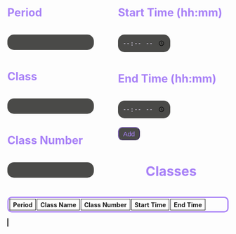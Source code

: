 <html>
<style>
  .table {
    border: #a881f7 solid;
    border-radius: 10px;
    border-collapse:separate;
  }
  .cell {
    border: 1px solid;
    text-align: center;
  }
  .container {
  }
  input {
    padding: 10px;
    background-color: #4a4a48;
    border: 0px;
    color: #e7dff7;
    border-radius: 15px;
  }
  input:focus, textarea:focus, select:focus{
    outline: none;
  }
  h3 {
    color: #a881f7;
    padding: 10px;
    padding-left: 0px;
    font-size: 25px;
  }
  .title {
    color: #a881f7;
    padding: 10px;
    font-size: 30px;
    text-align: center;
  }
  .button {
    border-radius: 10px;
    width: 50px;
    height: 30px;
    background: #4a4a4a;
    font-size: 15px;
    color: #a881f7;
    border-color: #775cad;
  }
  .timerButton {
    border-radius: 10px;
    background: #4a4a4a;
    font-size: 15px;
    color: #a881f7;
    border-color: #775cad;
  }
  input::-webkit-outer-spin-button, input::-webkit-inner-spin-button {
    -webkit-appearance: none;
    margin: 0;
  }
  .texts1 {
    width: 50%;
    float: left;
  }
  .texts2 {
    width: 50%;
    float: left;
    padding-bottom: 20px;
  }
  .drop {
    border-radius: 10px;
    width: 50px;
    height: 30px;
    background: #4a4a4a;
    font-size: 15px;
    color: #a881f7;
    border-color: #775cad;
  }
</style>

<div class='container'>
<form id="addInfo">
  <div class='texts1'>    
    <h3> Period </h3>
        <input autocomplete="off" id='newPeriod' type='number' required>
    <h3> Class </h3>
        <input autocomplete="off" id='newClass' type='text' required>
    <h3> Class Number </h3>
        <input autocomplete="off" id='classNum' type='text' required>
  </div>
  <div class='texts2'>
    <h3> Start Time (hh:mm) </h3>
        <input autocomplete="off" id='newStart' type='time' required>
    <h3> End Time (hh:mm) </h3>
        <input autocomplete="off" id='newEnd' type='time' required>
  </div>
<br>
<br>
<button class='button' id='addClassButton' type="reset" onclick="addTask()">Add</button>
</form>
<h3 class="title"> Classes </h3>
        <table class="table" id="schedule" style="width: 100%; margin-left: auto; margin-right: auto;">
          <tr>
            <th class="cell">Period</th>
            <th class="cell">Class Name</th>
            <th class="cell">Class Number</th>
            <th class="cell">Start Time</th>
            <th class="cell">End Time</th>
          </tr>
        </table>
</div>

<img src="images/school_map.png" id="map" alt="map" usemap="#map" hidden>

<canvas id="canvas" width="652px" height="652px" style="border: 1px solid #000000;">
</canvas>


<script>
var c = document.getElementById("canvas");
var ctx2 = c.getContext("2d");
var img = document.getElementById("map");
ctx2.drawImage(img, 0, 0, 652, 652);

var d = document.getElementById("canvas");
var ctx = canvas.getContext("2d");

function drawStar(cx, cy, spikes, outerRadius, innerRadius) {
    var rot = Math.PI / 2 * 3;
    var x = cx;
    var y = cy;
    var step = Math.PI / spikes;

    ctx.strokeStyle = "#000";
    ctx.beginPath();
    ctx.moveTo(cx, cy - outerRadius)
    for (i = 0; i < spikes; i++) {
        x = cx + Math.cos(rot) * outerRadius;
        y = cy + Math.sin(rot) * outerRadius;
        ctx.lineTo(x, y)
        rot += step

        x = cx + Math.cos(rot) * innerRadius;
        y = cy + Math.sin(rot) * innerRadius;
        ctx.lineTo(x, y)
        rot += step
    }
    ctx.lineTo(cx, cy - outerRadius)
    ctx.closePath();
    ctx.lineWidth=5;
    ctx.strokeStyle='black';
    ctx.stroke();
    ctx.fillStyle='red';
    ctx.fill();

}

drawStar(347, 507, 5, 15, 5)



var periodInput = document.getElementById('newPeriod');
var classInput = document.getElementById('newClass');
var classNumber = document.getElementById('classNum');
var startInput = document.getElementById('newStart');
var endInput = document.getElementById('newEnd');
var addClassButton = document.getElementById('addClassButton');
var incompleteTasks = document.getElementById('schedule');

var i = 0

function addTask() {
    var period = periodInput.value;
    var classIn = classInput.value;
    var classNum = classNumber.value;
    var start = startInput.value;
    var end = endInput.value;


    var [h, m] = document.getElementById('newStart').value.split(":");
    console.log((h % 12 ? h % 12 : 12) + ":" + m, h >= 12 ? 'PM' : 'AM');

    i++;

    var table = document.createElement('tr');
    table.innerHTML = "<th id='class" + i + "' class='cell'>" + period + "</th>" +
        "<th id='class" + i + "' class='cell'>" + classIn + "</th>" +
        "<th id='class" + i + "' class='cell'>" + classNum + "</th>" +
        "<th id='class" + i + "' class='cell'>" + start + "</th>" +
        "<th id='class" + i + "' class='cell'>" + end + "</th>";
    incompleteTasks.appendChild(table);
}
</script>
